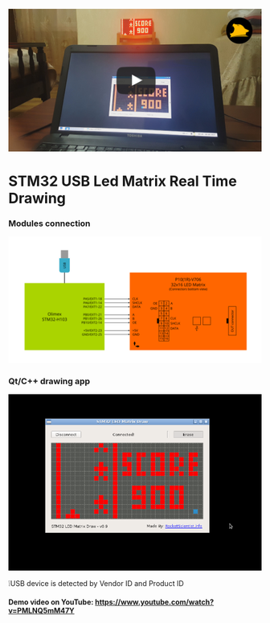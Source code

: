 [![STM32 USB P10 Led Matrix Drawing in Real Time with Qt/C++ App - Youtube](./cover.jpg)](https://www.youtube.com/watch?v=PMLNQ5mM47Y)
# STM32 USB Led Matrix Real Time Drawing

### Modules connection
![Modules connection diagram](./Connection.png)

### Qt/C++ drawing app
![Qt ppp screenshot](./Screenshot.png)

:grey_exclamation:USB device is detected by Vendor ID and Product ID

#### Demo video on YouTube: https://www.youtube.com/watch?v=PMLNQ5mM47Y
